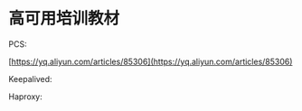 # 高可用培训教材

PCS:

[https://yq.aliyun.com/articles/85306](https://yq.aliyun.com/articles/85306)





Keepalived:

Haproxy:

